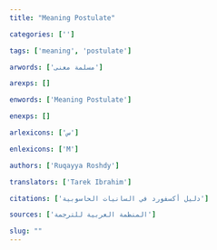 ```yaml
---
title: "Meaning Postulate"

categories: ['']

tags: ['meaning', 'postulate']

arwords: ['مسلمة معنى']

arexps: []

enwords: ['Meaning Postulate']

enexps: []

arlexicons: ['س']

enlexicons: ['M']

authors: ['Ruqayya Roshdy']

translators: ['Tarek Ibrahim']

citations: ['دليل أكسفورد في السانيات الحاسوبية']

sources: ['المنظمة العربية للترجمة']

slug: ""
---
```

